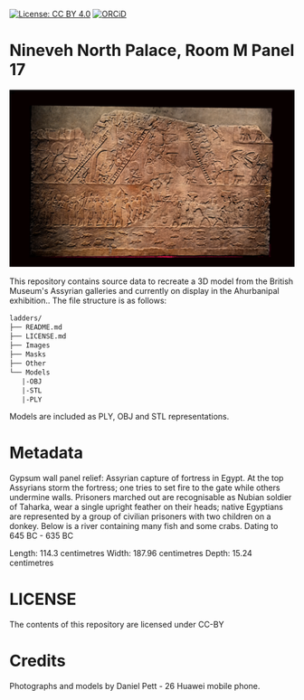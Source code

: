 
[![License: CC BY 4.0](https://img.shields.io/badge/License-CC%20BY%204.0-lightgrey.svg)](http://creativecommons.org/licenses/by-sa/4.0/) 
[![ORCiD](https://img.shields.io/badge/ORCiD-0000--0002--0246--2335-green.svg)](http://orcid.org/0000-0002-0246-2335)

# Nineveh North Palace, Room M Panel 17

![](Other/Screenshots/ladders.png)

This repository contains source data to recreate a 3D model from the British Museum's Assyrian galleries and currently on display in the Ahurbanipal exhibition.. The file structure is as follows:

```
ladders/
├── README.md
├── LICENSE.md
├── Images
├── Masks
├── Other
└── Models
   |-OBJ
   |-STL
   |-PLY
```
Models are included as PLY, OBJ and STL representations. 

# Metadata 

Gypsum wall panel relief: Assyrian capture of fortress in Egypt. At the top Assyrians storm the fortress; one tries to set fire to the gate while others undermine walls. Prisoners marched out are recognisable as Nubian soldier of Taharka, wear a single upright feather on their heads; native Egyptians are represented by a group of civilian prisoners with two children on a donkey. Below is a river containing many fish and some crabs. Dating to 645 BC - 635 BC

Length: 114.3 centimetres Width: 187.96 centimetres Depth: 15.24 centimetres

# LICENSE
The contents of this repository are licensed under CC-BY

# Credits

Photographs and models by Daniel Pett - 26 Huawei mobile phone. 
